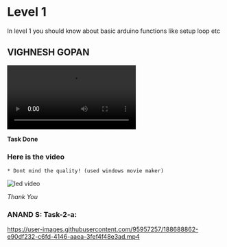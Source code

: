 
# Level 1

In level 1 you should know about basic arduino functions like setup loop etc 
## VIGHNESH GOPAN
![](https://cdn.loom.com/sessions/thumbnails/6b507414e148412e9c109df5dfa3d684-00001.mp4)


**Task Done**
### Here is the video 
    * Dont mind the quality! (used windows movie maker)


![led video](https://user-images.githubusercontent.com/79564956/188667672-d2c8e0d3-1a71-4023-9c83-f576e0f12366.gif)



*Thank You*

### ANAND S: Task-2-a:


https://user-images.githubusercontent.com/95957257/188688862-e90df232-c6fd-4146-aaea-3fef4f48e3ad.mp4

